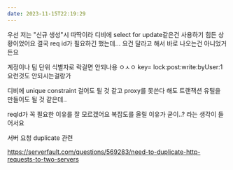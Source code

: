 ```yaml
---
date: 2023-11-15T22:19:29
---
```

우선 저는 "신규 생성"시 따딱이라 디비에 select for update같은건 사용하기 힘든 상황이었어요
결국 req id가 필요하긴 했는데... 요건 달라고 해서 바로 나오는건 아니었거든요

계정이나 팀 단위 식별자로 락걸면 안되나용 ㅇㅅㅇ
key= lock:post:write:byUser:1 요런것도 안되시는걸랑가

디비에  unique constraint 걸어도 될 것 같고
proxy를 못쓴다 해도 트랜잭션 유틸을 만들어도 될 것 같은데..

reqId가 꼭 필요한 이유를 잘 모르겠어요
복잡도를 올릴 이유가 굳이..? 라는 생각이 들어서요

서버 요청 duplicate 관련

https://serverfault.com/questions/569283/need-to-duplicate-http-requests-to-two-servers